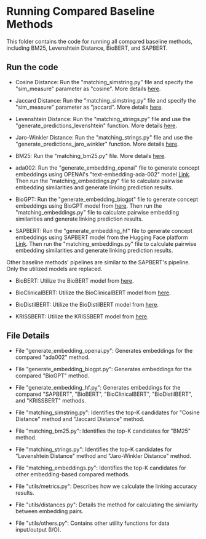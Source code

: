 # Running Compared Baseline Methods
This folder contains the code for running all compared baseline methods, including BM25, Levenshtein Distance, BioBERT, and SAPBERT.

## Run the code
* Cosine Distance: Run the "matching_simstring.py" file and specify the "sim_measure" parameter as "cosine". More details [here](https://github.com/nullnull/simstring).

* Jaccard Distance: Run the "matching_simstring.py" file and specify the "sim_measure" parameter as "jaccard". More details [here](https://github.com/nullnull/simstring).

* Levenshtein Distance: Run the "matching_strings.py" file and use the "generate_predictions_levenshtein" function. More details [here](https://pypi.org/project/python-Levenshtein/).

* Jaro-Winkler Distance: Run the "matching_strings.py" file and use the "generate_predictions_jaro_winkler" function. More details [here](https://pypi.org/project/textdistance/).

* BM25: Run the "matching_bm25.py" file. More details [here](https://github.com/dorianbrown/rank_bm25/tree/master).

* ada002: Run the "generate_embedding_openai" file to generate concept embeddings using OPENAI's "text-embedding-ada-002" model [Link](https://openai.com/blog/new-and-improved-embedding-model). Then run the "matching_embeddings.py" file to calculate pairwise embedding similarities and generate linking prediction results.

* BioGPT: Run the "generate_embedding_biogpt" file to generate concept embeddings using BioGPT model from [here](microsoft/biogpt). Then run the "matching_embeddings.py" file to calculate pairwise embedding similarities and generate linking prediction results.

* SAPBERT: Run the "generate_embedding_hf" file to generate concept embeddings using SAPBERT model from the Hugging Face platform [Link](cambridgeltl/SapBERT-from-PubMedBERT-fulltext). Then run the "matching_embeddings.py" file to calculate pairwise embedding similarities and generate linking prediction results.

Other baseline methods' pipelines are similar to the SAPBERT's pipeline. Only the utilized models are replaced.

* BioBERT: Utilize the BioBERT model from [here](https://huggingface.co/dmis-lab/biobert-v1.1).

* BioClinicalBERT: Utilize the BioClinicalBERT model from [here](https://huggingface.co/emilyalsentzer/Bio_ClinicalBERT).

* BioDistilBERT: Utilize the BioDistilBERT model from [here](https://huggingface.co/nlpie/bio-distilbert-uncased).

* KRISSBERT: Utilize the KRISSBERT model from [here](https://huggingface.co/microsoft/BiomedNLP-KRISSBERT-PubMed-UMLS-EL).

## File Details

* File "generate_embedding_openai.py": Generates embeddings for the compared "ada002" method.

* File "generate_embedding_biogpt.py": Generates embeddings for the compared "BioGPT" method.

* File "generate_embedding_hf.py": Generates embeddings for the compared "SAPBERT", "BioBERT", "BioClinicalBERT", "BioDistilBERT", and "KRISSBERT" methods.

* File "matching_simstring.py": Identifies the top-K candidates for "Cosine Distance" method and "Jaccard Distance" method.

* File "matching_bm25.py": Identifies the top-K candidates for "BM25" method.

* File "matching_strings.py": Identifies the top-K candidates for "Levenshtein Distance" method and "Jaro-Winkler Distance" method.

* File "matching_embeddings.py": Identifies the top-K candidates for other embedding-based compared methods.

* File "utils/metrics.py": Describes how we calculate the linking accuracy results.

* File "utils/distances.py": Details the method for calculating the similarity between embedding pairs.

* File "utils/others.py": Contains other utility functions for data input/output (I/O).